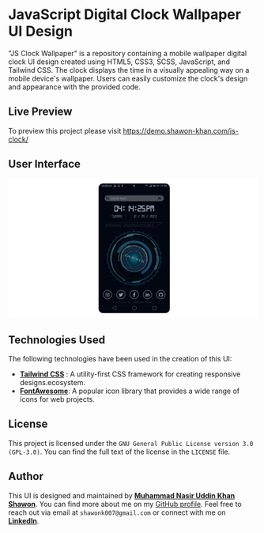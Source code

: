 # JavaScript Digital Clock Wallpaper UI Design


"JS Clock Wallpaper" is a repository containing a mobile wallpaper digital clock UI design created using HTML5, CSS3, SCSS, JavaScript, and Tailwind CSS. The clock displays the time in a visually appealing way on a mobile device's wallpaper. Users can easily customize the clock's design and appearance with the provided code.


## Live Preview 

To preview this project please visit https://demo.shawon-khan.com/js-clock/


## User Interface

![Display](assets/images/screenshot.jpeg "Display")


## Technologies Used
The following technologies have been used in the creation of this UI:

- **[Tailwind CSS](https://tailwindcss.com/)** : A utility-first CSS framework for creating responsive designs.ecosystem.
- **[FontAwesome](https://fontawesome.com/)**: A popular icon library that provides a wide range of icons for web projects.


## License

This project is licensed under the `GNU General Public License version 3.0 (GPL-3.0)`. You can find the full text of the license in the `LICENSE` file.


## Author

This UI is designed and maintained by **[Muhammad Nasir Uddin Khan Shawon](https://www.shawon-khan.com/)**. You can find more about me on my [GitHub profile](https://github.com/shawonk007). Feel free to reach out via email at `shawonk007@gmail.com` or connect with me on **[LinkedIn](https://www.linkedin.com/in/shawonkhan007)**.